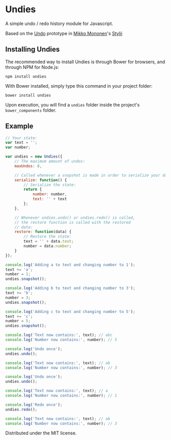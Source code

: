 Undies
======

A simple undo / redo history module for Javascript.

Based on the [Undo](https://github.com/memononen/stylii/blob/master/js/editor.js#L2) prototype in [Mikko Mononen](https://github.com/memononen/)'s [Stylii](https://github.com/memononen/stylii/)

## Installing Undies

The recommended way to install Undies is through Bower for browsers, and through NPM for Node.js:

    npm install undies

With Bower installed, simply type this command in your project folder:

    bower install undies

Upon execution, you will find a `undies` folder inside the project's `bower_components` folder.

## Example

```javascript
// Your state:
var text = '';
var number;

var undies = new Undies({
    // The maximum amount of undos:
    maxUndos: 8,

    // Called whenever a snapshot is made in order to serialize your data:
    serialize: function() {
        // Serialize the state:
        return {
            number: number,
            text: '' + text
        };
    },

    // Whenever undies.undo() or undies.redo() is called,
    // the restore function is called with the restored
    // data:
    restore: function(data) {
        // Restore the state:
        text = '' + data.text;
        number = data.number;
    }
});

console.log('Adding a to text and changing number to 1');
text += 'a';
number = 1;
undies.snapshot();

console.log('Adding b to text and changing number to 3');
text += 'b';
number = 3;
undies.snapshot();

console.log('Adding c to text and changing number to 5');
text += 'c';
number = 5;
undies.snapshot();

console.log('Text now contains:', text); // abc
console.log('Number now contains:', number); // 5

console.log('Undo once');
undies.undo();

console.log('Text now contains:', text); // ab
console.log('Number now contains:', number); // 3

console.log('Undo once');
undies.undo();

console.log('Text now contains:', text); // a
console.log('Number now contains:', number); // 1

console.log('Redo once');
undies.redo();

console.log('Text now contains:', text); // ab
console.log('Number now contains:', number); // 3

```

Distributed under the MIT license.
